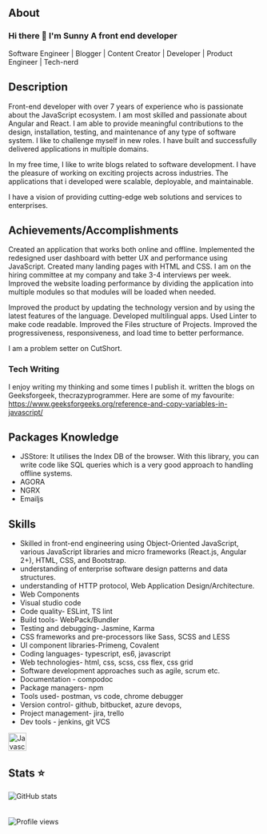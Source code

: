 ## About
### Hi there 👋 I'm Sunny A front end developer
Software Engineer | Blogger | Content Creator | Developer | Product Engineer | Tech-nerd

## Description
Front-end developer with over 7 years of experience who is passionate about the JavaScript ecosystem. I am most skilled and passionate about  Angular and React. I am able to provide meaningful contributions to the design, installation, testing, and maintenance of any type of software system.  I like to challenge myself in new roles. I have built and successfully delivered applications in multiple domains.

In my free time, I like to write blogs related to software development.  I have the pleasure of working on exciting projects across industries. The applications that i developed were scalable, deployable, and maintainable.

I have a vision of providing cutting-edge web solutions and services to enterprises. 

## Achievements/Accomplishments
Created an application that works both online and offline. 
Implemented the redesigned user dashboard with better UX and performance using JavaScript.
Created many landing pages with HTML and CSS.
I am on the hiring committee at my company and take 3-4 interviews per week. 
Improved the website loading performance by dividing the application into multiple modules so that modules will be loaded when needed.

Improved the product by updating the technology version and by using the latest features of the language.
Developed multilingual apps.
Used Linter to make code readable.
Improved the Files structure of Projects.
Improved the progressiveness, responsiveness, and load time to better performance.

I am a problem setter on CutShort.

### Tech Writing
I enjoy writing my thinking and some times I publish it. written the blogs on Geeksforgeek, thecrazyprogrammer. Here are some of my favourite:
https://www.geeksforgeeks.org/reference-and-copy-variables-in-javascript/

## Packages Knowledge
* JSStore: It utilises the Index DB of the browser. With this library, you can write code like SQL queries which is a very good approach to handling offline systems.
* AGORA 
* NGRX 
* Emailjs

## Skills
* Skilled in front-end engineering using Object-Oriented JavaScript, various JavaScript libraries and micro frameworks (React.js, Angular 2+), HTML, CSS, and Bootstrap.
* understanding of enterprise software design patterns and data structures.
* understanding of HTTP protocol, Web Application Design/Architecture.
* Web Components
* Visual studio code
* Code quality- ESLint, TS lint
* Build tools- WebPack/Bundler
* Testing and debugging- Jasmine, Karma 
* CSS frameworks and pre-processors like Sass, SCSS and LESS
* UI component libraries-Primeng, Covalent
* Coding languages- typescript, es6, javascript
* Web technologies- html, css, scss, css flex, css grid
* Software development approaches such as agile, scrum etc.
* Documentation - compodoc
* Package managers- npm
* Tools used- postman, vs code, chrome debugger
* Version control- github, bitbucket, azure devops,
* Project management- jira, trello
* Dev tools - jenkins, git VCS

<p align="left">
<a href="https://developer.mozilla.org/en-US/docs/Web/JavaScript" target="_blank" rel="noreferrer"><img src="https://raw.githubusercontent.com/danielcranney/readme-generator/main/public/icons/skills/javascript-colored.svg" width="36" height="36" alt="Javascript" /></a>
</p>

## Stats :star:

![GitHub stats](https://github-readme-stats.vercel.app/api?username=sunny7899&show_icons=true&theme=gotham)  
<br></br>
![Profile views](https://komarev.com/ghpvc/?username=sunny7899) 


